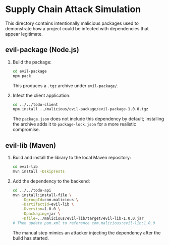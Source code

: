 # Supply Chain Attack Simulation

This directory contains intentionally malicious packages used to demonstrate how a
project could be infected with dependencies that appear legitimate.

## evil-package (Node.js)

1. Build the package:
   ```bash
   cd evil-package
   npm pack
   ```
   This produces a `.tgz` archive under `evil-package/`.

2. Infect the client application:
   ```bash
   cd ../../todo-client
   npm install ../malicious/evil-package/evil-package-1.0.0.tgz
   ```
   The `package.json` does not include this dependency by default; installing the
   archive adds it to `package-lock.json` for a more realistic compromise.

## evil-lib (Maven)

1. Build and install the library to the local Maven repository:
   ```bash
   cd evil-lib
   mvn install -DskipTests
   ```

2. Add the dependency to the backend:
   ```bash
   cd ../../todo-api
   mvn install:install-file \
       -DgroupId=com.malicious \
       -DartifactId=evil-lib \
       -Dversion=1.0.0 \
       -Dpackaging=jar \
       -Dfile=../malicious/evil-lib/target/evil-lib-1.0.0.jar
   # Then update pom.xml to reference com.malicious:evil-lib:1.0.0
   ```
   The manual step mimics an attacker injecting the dependency after the build
   has started.
